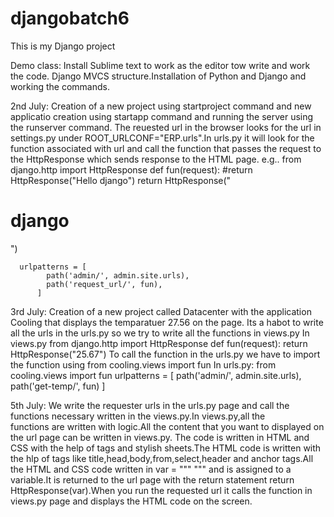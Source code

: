 # djangobatch6
 This is my Django project
 
 Demo class:
     Install Sublime text to work as the editor tow write and work the code.
     Django MVCS structure.Installation of Python and Django and working the commands.
 
 2nd July:
      Creation of a new project using startproject command and new applicatio creation using startapp command and running the server using       the runserver command.
      The reuested url in the browser looks for the url in settings.py under ROOT_URLCONF="ERP.urls".In urls.py it will look for the            function associated with url and call the function that passes the request to the HttpResponse which sends response to the HTML page.
     e.g..
       from django.http import HttpResponse
       def fun(request):
	           #return HttpResponse("Hello django")
             return HttpResponse("<h1>django</h1>")

      urlpatterns = [
            path('admin/', admin.site.urls),
            path('request_url/', fun),
          ]
         
 3rd July:
      Creation of a new project called Datacenter with the application Cooling that displays the temparatuer 27.56 on the page.
      Its a habot to write all the urls in the urls.py so we try to write all the functions in views.py
      In views.py
                 from django.http import HttpResponse
                 def fun(request):
	                         return HttpResponse("25.67")
      To call the function in the urls.py we have to import the function using from cooling.views import fun
      In urls.py:
                 from cooling.views import fun
                 urlpatterns = [
                        path('admin/', admin.site.urls),
                        path('get-temp/', fun)
                  ]
		  
 5th July:
     We write the requester urls in the urls.py page and call the functions necessary written in the views.py.In views.py,all the      
     functions are written with logic.All the content that you want to displayed on the url page can be written in views.py.
     The code is written in HTML and CSS with the help of tags and stylish sheets.The HTML code is written with the hlp of tags like
     title,head,body,from,select,header and anchor tags.All the HTML and CSS code written in var = """ """ and is assigned to a        
     variable.It is returned to the url page with the return statement return HttpResponse(var).When you run the requested url it calls
     the function in views.py page and displays the HTML code on the screen.
     
     
     
     
     
     
     
         

           
